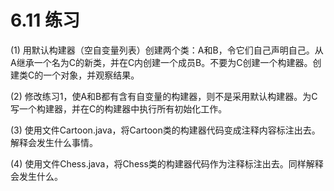 # 6.11 练习


(1) 用默认构建器（空自变量列表）创建两个类：A和B，令它们自己声明自己。从A继承一个名为C的新类，并在C内创建一个成员B。不要为C创建一个构建器。创建类C的一个对象，并观察结果。

(2) 修改练习1，使A和B都有含有自变量的构建器，则不是采用默认构建器。为C写一个构建器，并在C的构建器中执行所有初始化工作。

(3) 使用文件Cartoon.java，将Cartoon类的构建器代码变成注释内容标注出去。解释会发生什么事情。

(4) 使用文件Chess.java，将Chess类的构建器代码作为注释标注出去。同样解释会发生什么。